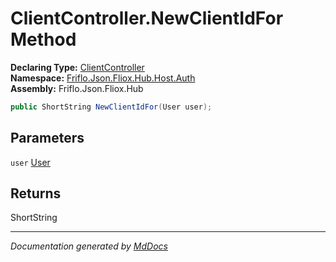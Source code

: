 ﻿<!--  
  <auto-generated>   
    The contents of this file were generated by a tool.  
    Changes to this file may be list if the file is regenerated  
  </auto-generated>   
-->

# ClientController.NewClientIdFor Method

**Declaring Type:** [ClientController](../index.md)  
**Namespace:** [Friflo.Json.Fliox.Hub.Host.Auth](../../index.md)  
**Assembly:** Friflo.Json.Fliox.Hub

```csharp
public ShortString NewClientIdFor(User user);
```

## Parameters

`user`  [User](../../User/index.md)

## Returns

ShortString

___

*Documentation generated by [MdDocs](https://github.com/ap0llo/mddocs)*
